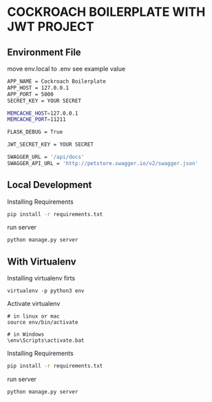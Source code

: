 # COCKROACH BOILERPLATE WITH JWT PROJECT


## Environment File
move env.local to .env see example value
``` bash
APP_NAME = Cockroach Boilerplate
APP_HOST = 127.0.0.1
APP_PORT = 5000
SECRET_KEY = YOUR SECRET

MEMCACHE_HOST=127.0.0.1
MEMCACHE_PORT=11211

FLASK_DEBUG = True

JWT_SECRET_KEY = YOUR SECRET

SWAGGER_URL = '/api/docs'
SWAGGER_API_URL = 'http://petstore.swagger.io/v2/swagger.json'
```

## Local Development

Installing Requirements
``` bash
pip install -r requirements.txt
```

run server
``` bash
python manage.py server
```


## With Virtualenv

Installing virtualenv firts

```
virtualenv -p python3 env
```
Activate virtualenv
```
# in linux or mac
source env/bin/activate

# in Windows
\env\Scripts\activate.bat
```
Installing Requirements
``` bash
pip install -r requirements.txt
```

run server
``` bash
python manage.py server
```
